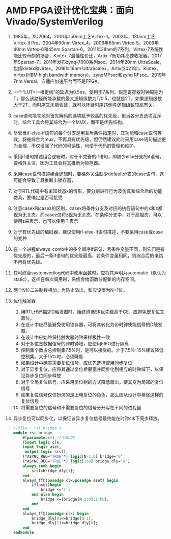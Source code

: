 # AMD FPGA设计优化宝典：面向Vivado/SystemVerilog

1. 1985年，XC2064。2001年150nm工艺Virtex-II。2002年，130nm工艺Virtex-II Pro。2004年90nm Virtex_4。2006年65nm Virtex-5。2009年40nm Virtex-6和45nm Spartan-6。2011年28nm的7系列，Virtex-7系统性能比较苛刻的场合，Kintex-7最佳性价比，Artix-7低功耗高速收发器。2017年Spartan-7。2011年发布zynq-7000系列soc。2014年20nm UltraScale，包括kintex和virtex。2016年16nm UltraScale+，Artix(2021年)、Kintex、Virtex(HBM high bandwith memory)、zynqMPsoc和zynq RFsoc。2019年7nm Versal，自适应加速平台而不是FPGA。
2. 一个“LUT+一根走线”的延迟为0.5ns，使用于7系列。假定寄存器时钟周期为T，那么该路径所能承载的最大逻辑级数为T/0.5，也就是2T。如果逻辑级数大于2T，而时序又未能收敛，就可以怀疑时序违例与逻辑级数较高有关。
3. case语句隐含地对首先解码的选项赋予较高的优先级，但当各分支选项互斥时，综合工具会将其综合为一个MUX，而不是优先结构。
4. 尽管当if-else-if语句的每个分支是用互斥条件指定时，其功能和case语句等效，将被综合为mux，不再具有优先级，但仍然建议此时采用case语句描述更为合理，不仅增强了代码的可读性，也便于代码的管理和维护。
5. 采用if语句描述组合逻辑时，对于不完备的if语句，即缺少else分支的if语句，要格外关注，因为工具会将其推断为锁存器。
6. 采用case语句描述组合逻辑时，要格外关注缺少default分支的case语句，这可能会导致工具推断出锁存器，
7. 对于RTL代码中有未知状态x的情形，要分别进行行为及仿真和综合后的功能仿真，要确定是否可接受
8. 注意casex和casez的区别，casex将条件分支及对应的执行语句中的x和z都视为无关态，而casez仅将z视为无关态。在条件分支中，对于高阻态，可以使用z来表示，也可以使用？表示
9. 对于有优先级的编码器，建议使用if-else-if语句描述，不要采用case或case的变种
10. 在一个进程always_comb中的多个顺序if语句，若条件变量不同，则它们是有优先级的，最后一条if语句的优先级最高，若条件变量相同，则综合后的电路不再有优先级。
11. 在可综合systemverilog代码中使用函数时，应将其声明为automatic（默认为static），这样在每次调用时，系统会给函数分配新的内存空间。
12. 两个N位二进制数相加，为防止溢出，和应设置为N+1位。
13. 优化触发器
    1. 用RTL代码描述D触发器时，始终遵循SR优先级高于CE，应避免既复位又置位。
    2. 在设计中应尽量避免使用锁存器，可将其转化为带时钟使能信号的D触发器。
    3. 在设计中应始终保持触发器时钟采样极性一致
    4. 对于多位宽数据信号的跨时钟域，应使用FIFO进行隔离
    5. 控制集个数占总控制集7.5%时，是可以接受的。介于7.5%-15%建议降低控制集。大于15%时，必须降低
    6. 如果设计中确实需要复位信号，应优先选择使用同步复位
    7. 对于异步复位，应将其通过复位桥展宽并同步化到相应的时钟域下，以保证异步复位同步释放
    8. 对于全局复位信号，应采用复位树的方式降低扇出，使其变为局部的复位信号
    9. 如果复位信号仅仅扮演的是上电复位的角色，那么应从设计中移除这样的复位信号
    10. 将需要复位的信号和不需要复位的信号分开写在不同的进程里


14. 异步复位可以同步化，以保证该异步复位信号最终能在时钟clk下同步释放。

    ```systemverilog
    //file : rst_bridge.s
    module rst_bridge
        #(parameter=4) //不超过8
        (input logic clk,
        input logic aset,
         output logic srst);
        (*ASYNC_REG="TRUE"*) logic[N-1:0] bridge='0';
        (*ASYNC_REG="TRUE"*) logic[1:0] bridge_dly='0';
        always_comb begin
            srst=bridge_dly[1];
        end
        always_ff@(posedge clk,posedge aset) begin
            if(aset)begin
                bridge <='1';
            end else begin
                bridge <={bridge[N-2:0],1'b0};
            end
        end
        always_ff@(posedge clk) begin
            bridge_dly[0]<=bridge[n-1];
            bridge_dly[1]<=bridge_dly[0];
        end
    endmodule
    ```
    
    